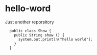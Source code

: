 # hello-word
Just another reporsitory
````
  public class Show {
    public String show () {
      system.out.println("hello world");
    }
  }
````
